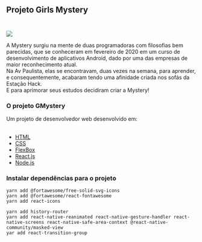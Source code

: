 

## Projeto Girls Mystery <br/><br/>

<img src="../gmystery/public/images/tela001.jpeg"><br/>

 A Mystery surgiu na mente de duas programadoras com filosofias bem parecidas,
 que se conheceram em fevereiro de 2020 em um curso de desenvolvimento de aplicativos Android, 
 dado por uma das empresas de maior reconhecimento atual.<br>
 Na Av Paulista, elas se encontravam, duas vezes na semana, para aprender, e consequentemente, acabaram tendo uma afinidade criada nos sofás da Estação Hack.<br>
 E para aprimorar seus estudos decidiram criar a Mystery!<br>


 <h3>O projeto GMystery</h1>
 Um projeto de desenvolvedor web desenvolvido em:<br><br>

 <ul>
    <li><a href="https://developer.mozilla.org/pt-BR/docs/Web/HTML">HTML</a></li>
    <li><a href="https://developer.mozilla.org/pt-BR/docs/Web/CSS">CSS</a></li>
    <li><a href="https://developer.mozilla.org/pt-BR/docs/Web/CSS/CSS_Flexible_Box_Layout/Conceitos_Basicos_do_Flexbox">FlexBox</a></li>
    <li><a href="https://pt-br.reactjs.org/">React.js</a></li>
    <li><a href="https://nodejs.org/en/download/">Node.js</a></li>
 </ul>














### Instalar dependências para o projeto

```yarn add @fortawesome/fontawesome-svg-core
yarn add @fortawesome/free-solid-svg-icons
yarn add @fortawesome/react-fontawesome
yarn add react-icons

yarn add history-router
yarn add react-native-reanimated react-native-gesture-handler react-native-screens react-native-safe-area-context @react-native-community/masked-view
yar add react-transition-group 

